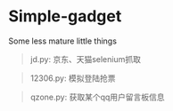 # Simple-gadget
Some less mature little things

> jd.py: 京东、天猫selenium抓取

> 12306.py: 模拟登陆抢票

> qzone.py: 获取某个qq用户留言板信息
